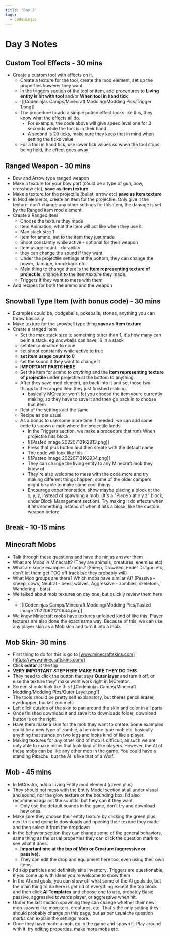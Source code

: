 ```yaml
---
title: "Day 3"
tags:
  - CodeNinjas
---
```


# Day 3 Notes
## Custom Tool Effects - 30 mins
- Create a custom tool with effects on it.
  - Create a texture for the tool, create the mod element, set up the properties however they want
  - In the triggers section of the tool or item, add procedures to **Living entity is hit with tool** and/or **When tool in hand tick**
  - ![[Codeninjas Camps/Minecraft Modding/Modding Pics/Trigger 1.png]]
  - The procedure to add a simple potion effect looks like this, they know what the effects all do.
	  - For example, the code above will give speed level one for 3 seconds while the tool is in their hand
	  - A second is 20 ticks, make sure they keep that in mind when setting the ticks value
  - For a tool in hand tick, use lower tick values so when the tool stops being held, the effect goes away

## Ranged Weapon - 30 mins
- Bow and Arrow type ranged weapon
- Make a texture for your bow part (could be a type of gun, bow, crossbow etc), **save as Item texture**
- Make a texture for the projectile (bullet, arrow etc) **save as Item texture**
- In Mod elements, create an Item for the projectile. Only give it the texture, don't change any other settings for this item, the damage is set by the Ranged item mod element
- Create a Ranged Item
  - Choose the texture they made
  - Item Animation, what the item will act like when they use it.
  - Max stack size 1
  - Item for ammo, set to the item they just made
  - Shoot constantly while active - optional for their weapon
  - Item usage count - durability
  - they can change the sound if they want
  - Under the projectile settings at the bottom, they can change the power, damage, knockback etc.
  - Main thing to change there is the **Item representing texture of projectile**, change it to the item/texture they made.
  - Triggers if they want to mess with them
- Add recipes for both the ammo and the weapon
## Snowball Type Item (with bonus code) - 30 mins
- Examples could be, dodgeballs, pokeballs, stones, anything you can throw basically
- Make texture for the snowball type thing **save as Item texture**
- Create a ranged item
  - Set the max stack size to something other than 1, it's how many can be in a stack. eg snowballs can have 16 in a stack
  - set item animation to none
  - set shoot constantly while active to true
  - **set item usage count to 0**
  - set the sound if they want to change it
  - **IMPORTANT PARTS HERE**
  - Set the item for ammo to _anything_ and the **Item representing texture of projectile** under projectile at the bottom to anything.
  - After they save mod element, go back into it and set those two things to the ranged item they just finished making.
	- basically MCreator won't let you choose the item youre currently making, so they have to save it and then go back in to choose that item
  - Rest of the settings act the same
  - Recipe as per usual
  - As a bonus to use some more time if needed, we can add some code to spawn a mob where the projectile lands
	  - In the Triggers section, we make a procedure that runs When projectile hits block.
	  - ![[Pasted image 20220713162813.png]]
	  - Press that plus button and then create with the default name
	  - The code will look like this
	  - ![[Pasted image 20220713162934.png]]
	  - They can change the living entity to any Minecraft mob they know of
	  - They're also welcome to mess with the code more and try making different things happen, some of the older campers might be able to make some cool things.
	  - Encourage experimentation, show maybe placing a block at the x, y, z, instead of spawning a mob. (It's a "Place x at x y z" block, under Block Management section). Try making it do effects when it hits something instead of when it hits a block, like the custom weapon before.
## Break - 10-15 mins
## Minecraft Mobs
- Talk through these questions and have the ninjas answer them
- What are Mobs in Minecraft? (They are animals, creatures, enemies etc)
- What are some examples of mobs? (Sheep, Drowned, Ender Dragon etc, don't let them get TOO off track b/c they probably will)
- What Mob groups are there? Which mobs have similar AI? (Passive - sheep, cows, Neutral - bees, wolves, Aggressive - zombies, skeletons, Wandering - bats)
- We talked about mob textures on day one, but quickly review them here
- - ![[Codeninjas Camps/Minecraft Modding/Modding Pics/Pasted image 20220621211644.png]]
- We know Minecraft mobs have textures unfolded kind of like this. Player textures are also done the exact same way. Because of this, we can use any player skin as a Mob skin and turn it into a mob.
## Mob Skin- 30 mins
- First thing to do for this is go to [www.minecraftskins.com](https://www.minecraftskins.com/)
- Click **editor** at the top
- **VERY IMPORTANT STEP HERE MAKE SURE THEY DO THIS**
- They need to click the button that says **Outer layer** and turn it off, or else the texture they' make wont work right in MCreator.
- Screen should look like this ![[Codeninjas Camps/Minecraft Modding/Modding Pics/Outer Layer.png]]'
- The tools should be pretty self explanatory, but theres pencil eraser, eyedropper, bucket zoom etc
- Left click outside of the skin to pan around the skin and color in all parts
- Once finished download it and save it to downloads folder, download button is on the right
- Have them make a skin for the mob they want to create. Some examples could be a new type of zombie, a herobrine type mob etc. basically anything that stands on two legs and looks kind of like a player.
- Making textures for any other kind of mob is difficult, as such we are only able to make mobs that look kind of like players. However, the AI of these mobs can be like any other mob in the game. You could have a standing Pikachu, but the AI is like that of a Wolf.
## Mob - 45 mins
- In MCreator, add a Living Entity mod element (green plus)
- They should not mess with the Entity Model section at all under visual and sound, nor the glow texture or the bounding box. I'd also recommend against the sounds, but they can if they want. 
	- Only use the default sounds in the game, don't try and download new ones. 
- Make sure they choose their entity texture by clicking the green plus next to it and going to downloads and opening their texture they made and then select it from the dropdown
- In the behavior section they can change some of the general behaviors, same thing as the usual properties they can click the question mark to see what it does. 
	- **Important one at the top of Mob or Creature (aggressive or passive).** 
	- They can edit the drop and equipment here too, even using their own items.
- I'd skip particles and definitely skip inventory. Triggers are questionable, if you come up with ideas you're welcome to show them
- In the AI and goals, you can show off what some of the AI goals do, but the main thing to do here is get rid of everything except the top block and then click **AI Templates** and choose one to use, probably Basic passive, aggressive towards player, or aggressive when hit.
- Under the last section spawning they can change whether their new mob spawns like monsters, creatures, etc. That's the only setting they should probably change on this page, but as per usual the question marks can explain the settings more.
- Once they have made a mob, go in the game and spawn it. Play around with it, try editing properties, make more mobs etc.